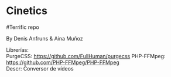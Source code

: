 # Cinetics

#Terrific repo

<p>By Denis Anfruns & Aina Muñoz</p>

Librerías:</br>
PurgeCSS: https://github.com/FullHuman/purgecss
PHP-FFMpeg: https://github.com/PHP-FFMpeg/PHP-FFMpeg</br>
Descr: Conversor de vídeos
